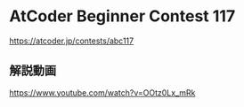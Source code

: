 # AtCoder Beginner Contest 117
<https://atcoder.jp/contests/abc117>

## 解説動画
<https://www.youtube.com/watch?v=OOtz0Lx_mRk>
